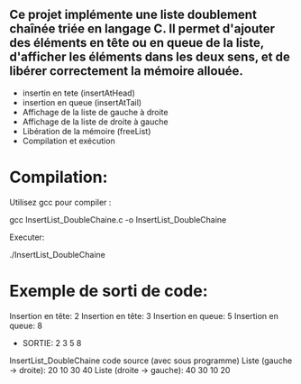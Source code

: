 ## Ce projet implémente une liste doublement chaînée triée en langage C. Il permet d'ajouter des éléments en tête ou en queue de la liste, d'afficher les éléments dans les deux sens, et de libérer correctement la mémoire allouée.

- insertin en tete (insertAtHead)
- insertion en queue (insertAtTail)
- Affichage de la liste de gauche à droite
- Affichage de la liste de droite à gauche
- Libération de la mémoire (freeList)
- Compilation et exécution

# Compilation:

Utilisez gcc pour compiler :

gcc InsertList_DoubleChaine.c -o InsertList_DoubleChaine

Executer:

./InsertList_DoubleChaine

# Exemple de sorti de code:

Insertion en tête: 2
Insertion en tête: 3
Insertion en queue: 5
Insertion en queue: 8
- SORTIE: 2 3 5 8

InsertList_DoubleChaine code source (avec sous programme)
Liste (gauche -> droite): 20 10 30 40 
Liste (droite -> gauche): 40 30 10 20 
